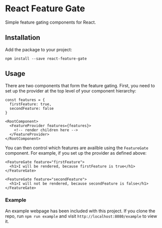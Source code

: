 # React Feature Gate

Simple feature gating components for React.

## Installation
Add the package to your project:

```
npm install --save react-feature-gate
```

## Usage

There are two components that form the feature gating. First, you need to set up the provider at the top level of your component hierarchy:

```
const features = {
  firstFeature: true,
  secondFeature: false
}

<RootComponent>
  <FeatureProvider features={features}>
    <!-- render children here -->
  </FeatureProvider>
</RootComponent>
```

You can then control which features are availble using the `FeatureGate` component. For example, if you set up the provider as defined above:

```
<FeatureGate feature="firstFeature">
  <h1>I will be rendered, because firstFeature is true</h1>
</FeatureGate>

<FeatureGate feature="secondFeature">
  <h1>I will not be rendered, because secondFeature is false</h1>
</FeatureGate>
```

### Example

An example webpage has been included with this project. If you clone the repo, run `npm run example` and visit `http://localhost:8080/example` to view it.
